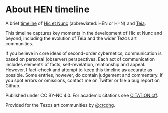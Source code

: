 # About HEN timeline

A brief [timeline](timeline.md) of [Hic et Nunc](https://web.archive.org/web/20211107123525/https://www.hicetnunc.xyz/) (abbreviated: HEN or H=N) and [Teia](https://teia.art/).

This timeline captures key moments in the development of Hic et Nunc and beyond, including the evolution of Teia and the wider Tezos art communities.

If you believe in core ideas of second-order cybernetics, communication is based on personal (observer) perspectives. Each act of communication includes elements of facts, self-revelation, relationship and appeal. However, I fact-check and attempt to keep this timeline as accurate as possible. Some entries, however, do contain judgement and commentary. If you spot errors or omissions, contact me on Twitter or file a bug report on Github.

Published under CC BY-NC 4.0. For academic citations see [CITATION.cff](CITATION.cff).

Provided for the Tezos art communities by [@crcdng](https://twitter.com/crcdng).
